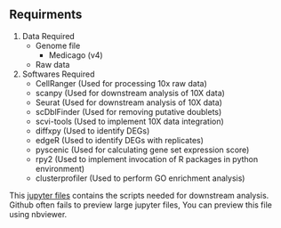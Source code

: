 ## Requirments
  1. Data Required
      - Genome file
        - Medicago (v4)
      - Raw data
  2. Softwares Required
      - CellRanger (Used for processing 10x raw data)
      - scanpy  (Used for downstream analysis of 10X data)
      - Seurat (Used for downstream analysis of 10X data)
      - scDblFinder (Used for removing putative doublets)
      - scvi-tools (Used to implement 10X data integration)
      - diffxpy (Used to identify DEGs)
      - edgeR (Used to identify DEGs with replicates)
      - pyscenic (Used for calculating gene set expression score)
      - rpy2 (Used to implement invocation of R packages in python environment)
      - clusterprofiler (Used to perform GO enrichment analysis)

This [jupyter files](notebooks) contains the scripts needed for downstream analysis. Github often fails to preview large jupyter files, You can preview this file using nbviewer. 
